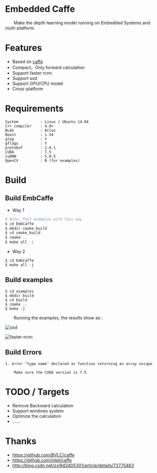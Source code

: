 # Embedded Caffe

&emsp;&emsp;Make the depth learning model running on Embedded Systems and multi-platform.

# Features

- Based on [caffe](https://github.com/BVLC/caffe)
- Compact，Only forward calculation
- Support faster rcnn
- Support ssd
- Support GPU/CPU model
- Cross-platform

# Requirements

```
System          : Linux / Ubuntu 14.04
C++ compiler    : 4.8+
BLAS            : Atlas
Boost           : 1.54
glog            : Y
gflags          : Y
protobuf        : 2.6.1
CUDA            : 7.5
cuDNN           : 5.0.5
OpenCV          : N (for examples)
```

# Build

## Build EmbCaffe


- Way 1

```bash
# Note: Test examples with this way
$ cd EmbCaffe
$ mkdir cmake_build
$ cd cmake_build
$ cmake ..
$ make all -j

```

- Way 2


```
$ cd EmbCaffe
$ make all -j

```

## Build examples

```
$ cd examples
$ mkdir build
$ cd build
$ cmake ..
$ make -j
```

&emsp;&emsp;Running the examples, the results show as : 

![ssd](http://img.blog.csdn.net/20170531232140806?watermark/2/text/aHR0cDovL2Jsb2cuY3Nkbi5uZXQvRnJlZUFwZQ==/font/5a6L5L2T/fontsize/400/fill/I0JBQkFCMA==/dissolve/70/gravity/SouthEast)


![faster-rcnn](http://img.blog.csdn.net/20170531232203775?watermark/2/text/aHR0cDovL2Jsb2cuY3Nkbi5uZXQvRnJlZUFwZQ==/font/5a6L5L2T/fontsize/400/fill/I0JBQkFCMA==/dissolve/70/gravity/SouthEast)


## Build Errors

```
1. error ‘type name’ declared as function returning an array escape

    Make sure the CUDA version is 7.5
```

# TODO / Targets

- Remove Backward calculation
- Support windows system
- Optimize the calculation
- ......

# Thanks

- https://github.com/BVLC/caffe
- https://github.com/intel/caffe
- http://blog.csdn.net/zxj942405301/article/details/72775463

